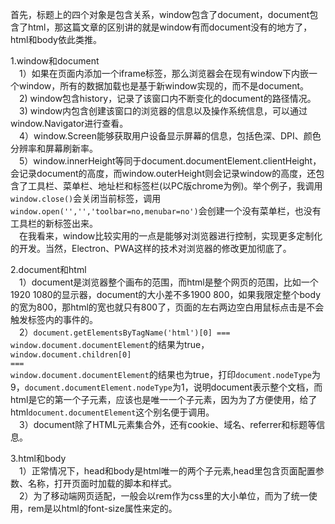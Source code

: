 首先，标题上的四个对象是包含关系，window包含了document，document包含了html，那这篇文章的区别讲的就是window有而document没有的地方了，html和body依此类推。  

1.window和document  
&emsp;1）如果在页面内添加一个iframe标签，那么浏览器会在现有window下内嵌一个window，所有的数据加载也是基于新window实现的，而不是document。  
&emsp;2) window包含history，记录了该窗口内不断变化的document的路径情况。  
&emsp;3) window内包含创建该窗口的浏览器的信息以及操作系统信息，可以通过window.Navigator进行查看。  
&emsp;4）window.Screen能够获取用户设备显示屏幕的信息，包括色深、DPI、颜色分辨率和屏幕刷新率。  
&emsp;5）window.innerHeight等同于document.documentElement.clientHeight，会记录document的高度，而window.outerHeight则会记录window的高度，还包含了工具栏、菜单栏、地址栏和标签栏(以PC版chrome为例)。举个例子，我调用<code>window.close()</code>会关闭当前标签，调用<code>window.open('','','toolbar=no,menubar=no')</code>会创建一个没有菜单栏，也没有工具栏的新标签出来。  
&emsp;在我看来，window比较实用的一点是能够对浏览器进行控制，实现更多定制化的开发。当然，Electron、PWA这样的技术对浏览器的修改更加彻底了。  

2.document和html  
&emsp;1）document是浏览器整个画布的范围，而html是整个网页的范围，比如一个1920 1080的显示器，document的大小差不多1900 800，如果我限定整个body的宽为800，那html的宽也就只有800了，页面的左右两边空白用鼠标点击是不会触发标签内的事件的。  
&emsp;2）<code>document.getElementsByTagName('html')[0] === window.document.documentElement</code>的结果为true，<code>window.document.children[0] === window.document.documentElement</code>的结果也为true，打印<code>document.nodeType</code>为9，<code>document.documentElement.nodeType</code>为1，说明document表示整个文档，而html是它的第一个子元素，应该也是唯一一个子元素，因为为了方便使用，给了html<code>document.documentElement</code>这个别名便于调用。  
&emsp;3）document除了HTML元素集合外，还有cookie、域名、referrer和标题等信息。  

3.html和body  
&emsp;1）正常情况下，head和body是html唯一的两个子元素,head里包含页面配置参数、名称，打开页面时加载的脚本和样式。  
&emsp;2）为了移动端网页适配，一般会以rem作为css里的大小单位，而为了统一使用，rem是以html的font-size属性来定的。  
